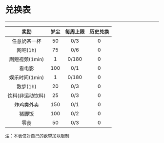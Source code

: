 # 兑换表

---

|       奖励       | 岁尘 | 每周上限 | 历史兑换 |
| :--------------: | :--: | :------: | :------: |
|   任意奶茶一杯   |  50  |   0/3    |    0     |
|     网吧(1h)     |  75  |   0/6    |    0     |
|  刷短视频(1min)  |  1   |  0/180   |    0     |
|      看电影      | 100  |   0/1    |    0     |
|  娱乐时间(1min)  |  1   |  0/180   |    0     |
|     散步(1h)     |  20  |   0/3    |    0     |
| 饮料(非运动饮料) |  25  |   0/3    |    0     |
|    炸鸡类外卖    | 150  |   0/1    |    0     |
|      猪脚饭      | 100  |   0/2    |    0     |
|       零食       |  50  |   0/3    |    0     |

注：本表仅对自己的欲望加以限制

